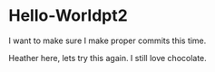 # Hello-Worldpt2
I want to make sure I make proper commits this time.

Heather here, lets try this again.
I still love chocolate.
